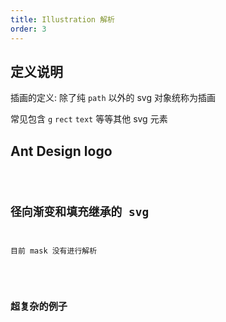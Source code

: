 ```yaml
---
title: Illustration 解析
order: 3
---
```


## 定义说明

插画的定义: 除了纯 `path` 以外的 svg 对象统称为插画

常见包含 `g` `rect` `text` 等等其他 svg 元素

## Ant Design logo

<code src="./demos/SvgSimpleIllustration.tsx" />

## 径向渐变和填充继承的 svg

目前 mask 没有进行解析

<code src="./demos/SvgBackground.tsx" />

## 超复杂的例子

<code src="./demos/SvgIllustration.tsx" />
